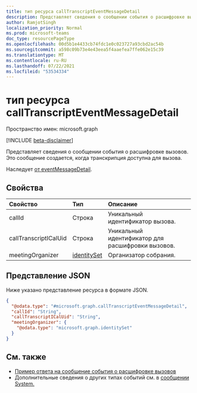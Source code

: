 ```yaml
---
title: тип ресурса callTranscriptEventMessageDetail
description: Представляет сведения о сообщении события о расшифровке вызовов.
author: RamjotSingh
localization_priority: Normal
ms.prod: microsoft-teams
doc_type: resourcePageType
ms.openlocfilehash: 00d5b1e4433cb74fdc1e0c023727a93cbd2ac54b
ms.sourcegitcommit: a598c09b73e4e43eea5f4aaefea7ffe062e15c39
ms.translationtype: MT
ms.contentlocale: ru-RU
ms.lasthandoff: 07/22/2021
ms.locfileid: "53534334"
---
```

# <a name="calltranscripteventmessagedetail-resource-type"></a>тип ресурса callTranscriptEventMessageDetail

Пространство имен: microsoft.graph

[!INCLUDE [beta-disclaimer](../../includes/beta-disclaimer.md)]

Представляет сведения о сообщении события о расшифровке вызовов.
Это сообщение создается, когда транскрипция доступна для вызова.


Наследует [от eventMessageDetail](../resources/eventmessagedetail.md).

## <a name="properties"></a>Свойства
|Свойство|Тип|Описание|
|:---|:---|:---|
|callId|Строка|Уникальный идентификатор вызова.|
|callTranscriptICalUid|Строка|Уникальный идентификатор для расшифровки вызовов.|
|meetingOrganizer|[identitySet](../resources/identityset.md)|Организатор собрания.|

## <a name="json-representation"></a>Представление JSON
Ниже указано представление ресурса в формате JSON.
<!-- {
  "blockType": "resource",
  "@odata.type": "microsoft.graph.callTranscriptEventMessageDetail",
  "baseType": "microsoft.graph.eventMessageDetail"
}
-->
``` json
{
  "@odata.type": "#microsoft.graph.callTranscriptEventMessageDetail",
  "callId": "String",
  "callTranscriptICalUid": "String",
  "meetingOrganizer": {
    "@odata.type": "microsoft.graph.identitySet"
  }
}
```


## <a name="see-also"></a>См. также
- [Пример ответа на сообщение события о расшифровке вызовов](/graph/system-messages/#call-transcript)
- Дополнительные сведения о других типах событий см. в [сообщении System.](/graph/system-messages)